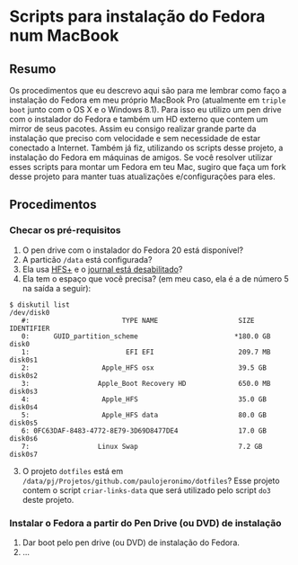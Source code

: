 # Scripts para instalação do Fedora num MacBook

## Resumo

Os procedimentos que eu descrevo aqui são para me lembrar como faço a instalação do Fedora em meu próprio MacBook Pro (atualmente em `triple boot` junto com o OS X e o Windows 8.1). Para isso eu utilizo um pen drive com o instalador do Fedora e também um HD externo que contem um mirror de seus pacotes. Assim eu consigo realizar grande parte da instalação que preciso com velocidade e sem necessidade de estar conectado a Internet. Também já fiz, utilizando os scripts desse projeto, a instalação do Fedora em máquinas de amigos. Se você resolver utilizar esses scripts para montar um Fedora em teu Mac, sugiro que faça um fork desse projeto para manter tuas atualizações e/configurações para eles.

## Procedimentos

### Checar os pré-requisitos

1. O pen drive com o instalador do Fedora 20 está disponível?
2. A particão `/data` está configurada?
  1. Ela usa [HFS+](http://pt.wikipedia.org/wiki/HFS%2B) e o [journal está desabilitado](http://support.apple.com/kb/TA21053?viewlocale=en_US)?
  2. Ela tem o espaço que você precisa? (em meu caso, ela é a de número 5 na saída a seguir):
```
$ diskutil list
/dev/disk0
   #:                       TYPE NAME                    SIZE       IDENTIFIER
   0:      GUID_partition_scheme                        *180.0 GB   disk0
   1:                        EFI EFI                     209.7 MB   disk0s1
   2:                  Apple_HFS osx                     39.5 GB    disk0s2
   3:                 Apple_Boot Recovery HD             650.0 MB   disk0s3
   4:                  Apple_HFS                         35.0 GB    disk0s4
   5:                  Apple_HFS data                    80.0 GB    disk0s5
   6: 0FC63DAF-8483-4772-8E79-3D69D8477DE4               17.0 GB    disk0s6
   7:                 Linux Swap                         7.2 GB     disk0s7
```
3. O projeto `dotfiles` está em `/data/pj/Projetos/github.com/paulojeronimo/dotfiles`? Esse projeto contem o script `criar-links-data` que será utilizado pelo script `do3` deste projeto.

### Instalar o Fedora a partir do Pen Drive (ou DVD) de instalação

1. Dar boot pelo pen drive (ou DVD) de instalação do Fedora.
2. ... 

###  

<!---
vim: set ts=2 sw=2 expandtab:
-->
